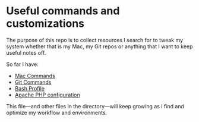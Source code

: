 # Useful commands and customizations

The purpose of this repo is to collect resources I search for to tweak my system whether that is my Mac, my Git repos or anything that I want to keep useful notes off.

So far I have:

- [Mac Commands](mac-commands.md)
- [Git Commands](git-commands.md)
- [Bash Profile](bash_profile.bash)
- [Apache PHP configuration](apache-php-configuration.md)

This file—and other files in the directory—will keep growing as I find and optimize my workflow and environments.
